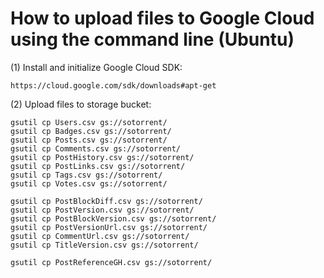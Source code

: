 # How to upload files to Google Cloud using the command line (Ubuntu)

(1) Install and initialize Google Cloud SDK:

    https://cloud.google.com/sdk/downloads#apt-get

(2) Upload files to storage bucket:

    gsutil cp Users.csv gs://sotorrent/
    gsutil cp Badges.csv gs://sotorrent/
    gsutil cp Posts.csv gs://sotorrent/
    gsutil cp Comments.csv gs://sotorrent/
    gsutil cp PostHistory.csv gs://sotorrent/
    gsutil cp PostLinks.csv gs://sotorrent/
    gsutil cp Tags.csv gs://sotorrent/
    gsutil cp Votes.csv gs://sotorrent/

    gsutil cp PostBlockDiff.csv gs://sotorrent/
    gsutil cp PostVersion.csv gs://sotorrent/
    gsutil cp PostBlockVersion.csv gs://sotorrent/
    gsutil cp PostVersionUrl.csv gs://sotorrent/
    gsutil cp CommentUrl.csv gs://sotorrent/
    gsutil cp TitleVersion.csv gs://sotorrent/ 
      
    gsutil cp PostReferenceGH.csv gs://sotorrent/
